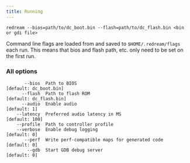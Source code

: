 ```yaml
---
title: Running
---
```


```
redream --bios=path/to/dc_boot.bin --flash=path/to/dc_flash.bin <bin or gdi file>
```

Command line flags are loaded from and saved to `$HOME/.redream/flags` each run. This means that bios and flash path, etc. only need to be set on the first run.

### All options

```
       --bios  Path to BIOS                                            [default: dc_boot.bin]
      --flash  Path to flash ROM                                       [default: dc_flash.bin]
      --audio  Enable audio                                            [default: 1]
    --latency  Preferred audio latency in MS                           [default: 100]
    --profile  Path to controller profile
    --verbose  Enable debug logging                                    [default: 0]
       --perf  Write perf-compatible maps for generated code           [default: 0]
        --gdb  Start GDB debug server                                  [default: 0]
```
